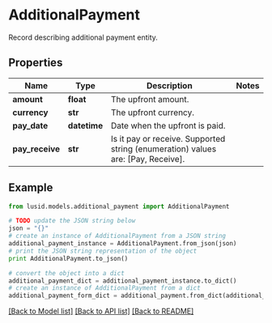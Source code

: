 # AdditionalPayment

Record describing additional payment entity.

## Properties
Name | Type | Description | Notes
------------ | ------------- | ------------- | -------------
**amount** | **float** | The upfront amount. | 
**currency** | **str** | The upfront currency. | 
**pay_date** | **datetime** | Date when the upfront is paid. | 
**pay_receive** | **str** | Is it pay or receive.    Supported string (enumeration) values are: [Pay, Receive]. | 

## Example

```python
from lusid.models.additional_payment import AdditionalPayment

# TODO update the JSON string below
json = "{}"
# create an instance of AdditionalPayment from a JSON string
additional_payment_instance = AdditionalPayment.from_json(json)
# print the JSON string representation of the object
print AdditionalPayment.to_json()

# convert the object into a dict
additional_payment_dict = additional_payment_instance.to_dict()
# create an instance of AdditionalPayment from a dict
additional_payment_form_dict = additional_payment.from_dict(additional_payment_dict)
```
[[Back to Model list]](../README.md#documentation-for-models) [[Back to API list]](../README.md#documentation-for-api-endpoints) [[Back to README]](../README.md)


